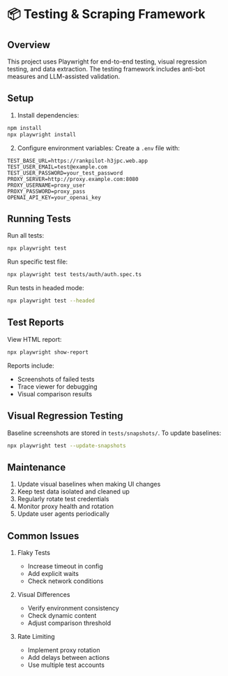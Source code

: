 # 📦 Testing & Scraping Framework

## Overview

This project uses Playwright for end-to-end testing, visual regression testing, and data extraction. The testing framework includes anti-bot measures and LLM-assisted validation.

## Setup

1. Install dependencies:

```bash
npm install
npx playwright install
```

2. Configure environment variables:
   Create a `.env` file with:

```env
TEST_BASE_URL=https://rankpilot-h3jpc.web.app
TEST_USER_EMAIL=test@example.com
TEST_USER_PASSWORD=your_test_password
PROXY_SERVER=http://proxy.example.com:8080
PROXY_USERNAME=proxy_user
PROXY_PASSWORD=proxy_pass
OPENAI_API_KEY=your_openai_key
```

## Running Tests

Run all tests:

```bash
npx playwright test
```

Run specific test file:

```bash
npx playwright test tests/auth/auth.spec.ts
```

Run tests in headed mode:

```bash
npx playwright test --headed
```

## Test Reports

View HTML report:

```bash
npx playwright show-report
```

Reports include:

- Screenshots of failed tests
- Trace viewer for debugging
- Visual comparison results

## Visual Regression Testing

Baseline screenshots are stored in `tests/snapshots/`.
To update baselines:

```bash
npx playwright test --update-snapshots
```

## Maintenance

1. Update visual baselines when making UI changes
2. Keep test data isolated and cleaned up
3. Regularly rotate test credentials
4. Monitor proxy health and rotation
5. Update user agents periodically

## Common Issues

1. Flaky Tests
   - Increase timeout in config
   - Add explicit waits
   - Check network conditions

2. Visual Differences
   - Verify environment consistency
   - Check dynamic content
   - Adjust comparison threshold

3. Rate Limiting
   - Implement proxy rotation
   - Add delays between actions
   - Use multiple test accounts
